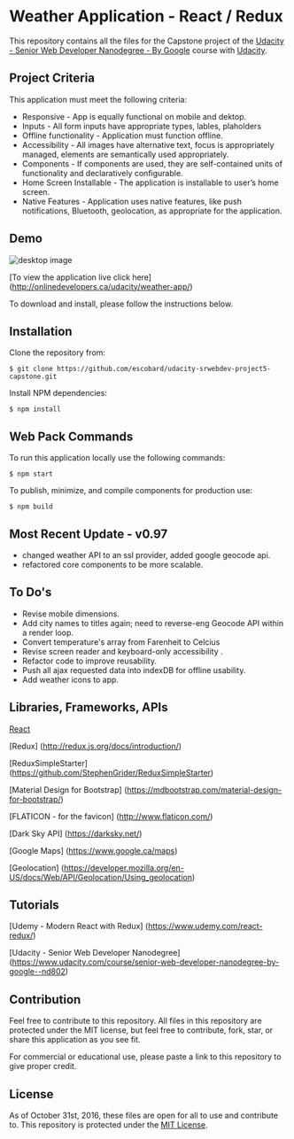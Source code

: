 # Weather Application - React / Redux 

This repository contains all the files for the Capstone project of the [Udacity - Senior Web Developer Nanodegree - By Google](https://www.udacity.com/course/senior-web-developer-nanodegree-by-google--nd802) course with [Udacity](https://www.udacity.com/). 

## Project Criteria
This application must meet the following criteria:

- Responsive - App is equally functional on mobile and dektop.
- Inputs - All form inputs have appropriate types, lables, plaholders
- Offline functionality - Application must function offline.
- Accessibility - All images have alternative text, focus is appropriately managed, elements are semantically used appropriately.
- Components - If components are used, they are self-contained units of functionality and declaratively configurable.
- Home Screen Installable - The application is installable to user’s home screen.
- Native Features - Application uses native features, like push notifications, Bluetooth, geolocation, as appropriate for the application.

## Demo

![desktop image](https://onlinedevelopers.ca/udacity/weather-app/img/read-me/proj5-collage.jpg)

[To view the application live click here] (http://onlinedevelopers.ca/udacity/weather-app/)

To download and install, please follow the instructions below.

## Installation

Clone the repository from: 
```
$ git clone https://github.com/escobard/udacity-srwebdev-project5-capstone.git
```

Install NPM dependencies:
```
$ npm install
```

## Web Pack Commands

To run this application locally use the following commands:

```
$ npm start
```

To publish, minimize, and compile components for production use:

```
$ npm build
```

## Most Recent Update - v0.97
- changed weather API to an ssl provider, added google geocode api.
- refactored core components to be more scalable.

## To Do's
- Revise mobile dimensions.
- Add city names to titles again; need to reverse-eng Geocode API within a render loop.
- Convert temperature's array from Farenheit to Celcius
- Revise screen reader and keyboard-only accessibility .
- Refactor code to improve reusability.
- Push all ajax requested data into indexDB for offline usability.
- Add weather icons to app.

## Libraries, Frameworks, APIs

[React](https://facebook.github.io/react/)

[Redux] (http://redux.js.org/docs/introduction/)

[ReduxSimpleStarter] (https://github.com/StephenGrider/ReduxSimpleStarter)

[Material Design for Bootstrap] (https://mdbootstrap.com/material-design-for-bootstrap/)

[FLATICON - for the favicon] (http://www.flaticon.com/)

[Dark Sky API] (https://darksky.net/)

[Google Maps] (https://www.google.ca/maps)

[Geolocation] (https://developer.mozilla.org/en-US/docs/Web/API/Geolocation/Using_geolocation)

##  Tutorials

[Udemy - Modern React with Redux] (https://www.udemy.com/react-redux/)

[Udacity - Senior Web Developer Nanodegree] (https://www.udacity.com/course/senior-web-developer-nanodegree-by-google--nd802)

## Contribution

Feel free to contribute to this repository. All files in this repository are protected under the MIT license, but feel free to contribute, fork, star, or share this application as you see fit.

For commercial or educational use, please paste a link to this repository to give proper credit.

## License
As of October 31st, 2016, these files are open for all to use and contribute to. This repository is protected under the [MIT License](http://choosealicense.com/licenses/mit/).